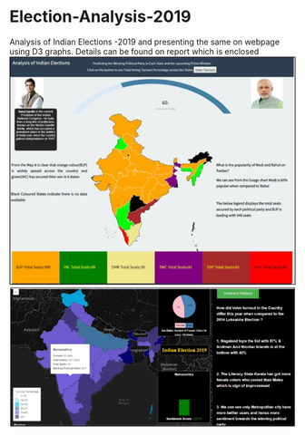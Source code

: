 # Election-Analysis-2019
Analysis of Indian Elections -2019 and presenting the same on webpage using D3 graphs. Details can be found on report which is enclosed
![html dark](https://github.com/Joshi-Karthik/Election-Analysis-2019/blob/master/election.png)
![html dark](https://github.com/Joshi-Karthik/Election-Analysis-2019/blob/master/india-map.png)


